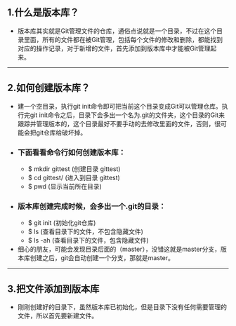 ## 1.什么是版本库？

  -  版本库其实就是Git管理文件的仓库，通俗点说就是一个目录，不过在这个目录里面，所有的文件都在被Git管理，包括每个文件的修改和删除，都能找到对应的操作记录，对于新增的文件，首先添加到版本库中才能被Git管理起来。
---

## 2.如何创建版本库？
  -  建一个空目录，执行git init命令即可把当前这个目录变成Git可以管理仓库。执行完git init命令之后，目录下会多出一个名为.git的文件夹，这个目录的Git来跟踪并管理版本的，这个目录最好不要手动的去修改里面的文件，否则，很可能会把git仓库给破坏掉。
  - ### 下面看看命令行如何创建版本库：
    - $ mkdir gittest   (创建目录 gittest)
    - $ cd gittest/     (进入到目录 gittest)
    - $ pwd             (显示当前所在目录) 
  - ### 版本库创建完成时候，会多出一个.git的目录：
    - $ git init        (初始化git仓库)
    - $ ls              (查看目录下的文件，不包含隐藏文件)
    - $ ls -ah          (查看目录下的文件，包含隐藏文件)
  - 细心的朋友，可能会发现目录后面的（master），没错这就是master分支，版本库创建之后，git会自动创建一个分支，那就是master。 
---

## 3.把文件添加到版本库
  - 刚刚创建好的目录下，虽然版本库已初始化，但是目录下没有任何需要管理的文件，所以首先要新建文件。
